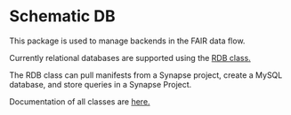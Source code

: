 # Schematic DB

This package is used to manage backends in the FAIR data flow.

Currently relational databases are supported using the [RDB class.](https://sage-bionetworks.github.io/schematic_db/rdb/rdb.html)

The RDB class can pull manifests from a Synapse project, create a MySQL database, and store queries in a Synapse Project.

Documentation of all classes are [here.](https://sage-bionetworks.github.io/schematic_db/)
